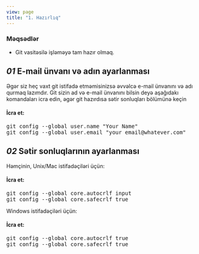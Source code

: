 ```yaml
---
view: page
title: "1. Hazırlıq"
---
```


<h3>Məqsədlər</h3>

<ul><li>Git vasitəsilə işləməyə tam hazır olmaq.</li></ul>

<h2><em>01</em> E-mail ünvanı və adın ayarlanması</h2>

<p>Əgər siz heç vaxt git istifadə etməmisinizsə əvvəlcə e-mail ünvanını və adı qurmaq lazımdır. Git sizin ad və e-mail ünvanını bilsin deyə aşağıdakı komandaları icra edin, əgər git hazırdısa sətir sonluqları bölümünə keçin</p>

<h4 class="h4-pre">İcra et:</h4>

<pre class="instructions">git config --global user.name "Your Name"
git config --global user.email "your_email@whatever.com"</pre>

<h2><em>02</em> Sətir sonluqlarının ayarlanması</h2>

<p>Həmçinin, Unix/Mac istifadəçiləri üçün:</p>

<h4 class="h4-pre">İcra et:</h4>

<pre class="instructions">git config --global core.autocrlf input
git config --global core.safecrlf true</pre>

<p>Windows istifadəçiləri üçün:</p>

<h4 class="h4-pre">İcra et:</h4>

<pre class="instructions">git config --global core.autocrlf true
git config --global core.safecrlf true</pre>